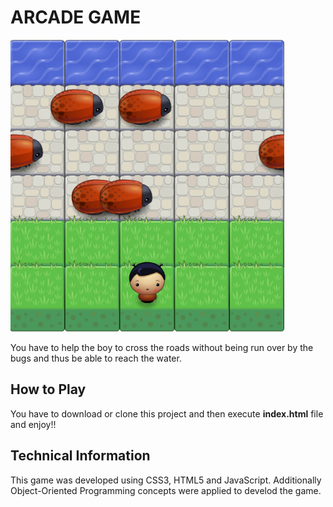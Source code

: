 # ARCADE GAME

![Image](https://github.com/jesusmunozr/arcade-game/blob/master/images/ps.png "Image")

You have to help the boy to cross the roads without being run over by the bugs and thus be able to reach the water.

## How to Play
You have to download or clone this project and then execute **index.html** file and enjoy!!

## Technical Information
This game was developed using CSS3, HTML5 and JavaScript.
Additionally Object-Oriented Programming concepts were applied to develod the game.